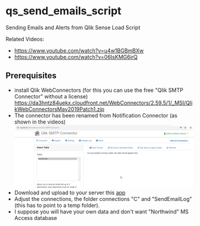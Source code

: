 # qs_send_emails_script
Sending Emails and Alerts from Qlik Sense Load Script

Related Videos:
 * https://www.youtube.com/watch?v=u4w1BGBmBXw
 * https://www.youtube.com/watch?v=06IsKMG6irQ
 
## Prerequisites
 - install Qlik WebConnectors (for this you can use the free "Qlik SMTP Connector" without a license) https://da3hntz84uekx.cloudfront.net/WebConnectors/2.59.5/1/_MSI/QlikWebConnectorsMay2019Patch1.zip
 - The connector has been renamed from Notification Connector (as shown in the videos)
  ![screenshot](https://github.com/ChristofSchwarz/pics/raw/master/2019-12-19%2021_32_38-Qlik%20Web%20Connectors%20_%20Qlik%20SMTP%20Connector.png "screenshot")
 - Download and upload to your server this <a href="Send%20Email.qvf">app</a>
 - Adjust the connections, the folder connections "C" and "SendEmailLog" (this has to point to a temp folder). 
 - I suppose you will have your own data and don't want "Northwind" MS Access database
 
 
